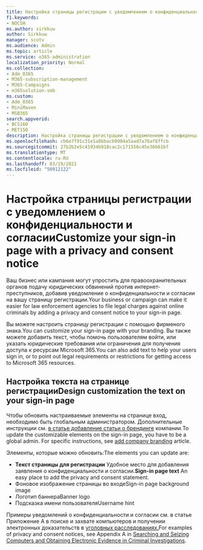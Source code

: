 ```yaml
---
title: Настройка страницы регистрации с уведомлением о конфиденциальности и согласии
f1.keywords:
- NOCSH
ms.author: sirkkuw
author: Sirkkuw
manager: scotv
ms.audience: Admin
ms.topic: article
ms.service: o365-administration
localization_priority: Normal
ms.collection:
- Adm_O365
- M365-subscription-management
- M365-Campaigns
- m365solution-smb
ms.custom:
- Adm_O365
- MiniMaven
- MSB365
search.appverid:
- BCS160
- MET150
description: Настройка страницы регистрации с уведомлением о конфиденциальности и согласии для Microsoft 365.
ms.openlocfilehash: cb6e7f91c31e1a8bbacb9904a5aad7a76af8ffcb
ms.sourcegitcommit: 27b2b2e5c41934b918cac2c171556c45e36661bf
ms.translationtype: MT
ms.contentlocale: ru-RU
ms.lasthandoff: 03/19/2021
ms.locfileid: "50912122"
---
```

# <a name="customize-your-sign-in-page-with-a-privacy-and-consent-notice"></a><span data-ttu-id="a93f4-103">Настройка страницы регистрации с уведомлением о конфиденциальности и согласии</span><span class="sxs-lookup"><span data-stu-id="a93f4-103">Customize your sign-in page with a privacy and consent notice</span></span>

<span data-ttu-id="a93f4-104">Ваш бизнес или кампания могут упростить для правоохранительных органов подачу юридических обвинений против интернет-преступников, добавив уведомление о конфиденциальности и согласии на вашу страницу регистрации.</span><span class="sxs-lookup"><span data-stu-id="a93f4-104">Your business or campaign can make it easier for law enforcement agencies to file legal charges against online criminals by adding a privacy and consent notice to your sign-in page.</span></span>

<span data-ttu-id="a93f4-105">Вы можете настроить страницу регистрации с помощью фирменого знака.</span><span class="sxs-lookup"><span data-stu-id="a93f4-105">You can customize your sign-in page with your branding.</span></span> <span data-ttu-id="a93f4-106">Вы также можете добавить текст, чтобы помочь пользователям войти, или указать юридические требования или ограничения для получения доступа к ресурсам Microsoft 365.</span><span class="sxs-lookup"><span data-stu-id="a93f4-106">You can also add text to help your users sign in, or to point out legal requirements or restrictions for getting access to Microsoft 365 resources.</span></span>

## <a name="design-customization-the-text-on-your-sign-in-page"></a><span data-ttu-id="a93f4-107">Настройка текста на странице регистрации</span><span class="sxs-lookup"><span data-stu-id="a93f4-107">Design customization the text on your sign-in page</span></span>

<span data-ttu-id="a93f4-108">Чтобы обновить настраиваемые элементы на странице вход, необходимо быть глобальным администратором. Дополнительные инструкции см. [в статье добавление статьи о брендинге](/azure/active-directory/fundamentals/customize-branding) компании.</span><span class="sxs-lookup"><span data-stu-id="a93f4-108">To update the customizable elements on the sign-in page, you have to be a global admin. For specific instructions, see [add company branding](/azure/active-directory/fundamentals/customize-branding) article.</span></span>

<span data-ttu-id="a93f4-109">Элементы, которые можно обновить:</span><span class="sxs-lookup"><span data-stu-id="a93f4-109">The elements you can update are:</span></span>

- <span data-ttu-id="a93f4-110">**Текст страницы для регистрации** Удобное место для добавления заявления о конфиденциальности и согласии.</span><span class="sxs-lookup"><span data-stu-id="a93f4-110">**Sign-in page text** An easy place to add the privacy and consent statement.</span></span>
- <span data-ttu-id="a93f4-111">Фоновое изображение страницы во входе</span><span class="sxs-lookup"><span data-stu-id="a93f4-111">Sign-in page background image</span></span>
- <span data-ttu-id="a93f4-112">Логотип баннера</span><span class="sxs-lookup"><span data-stu-id="a93f4-112">Banner logo</span></span>
- <span data-ttu-id="a93f4-113">Подсказка имени пользователя</span><span class="sxs-lookup"><span data-stu-id="a93f4-113">Username hint</span></span>

<span data-ttu-id="a93f4-114">Примеры уведомлений о конфиденциальности и согласии см. в статье Приложение A в поиске и захвате компьютеров и получении электронных доказательств в [уголовных расследованиях.](https://www.justice.gov/sites/default/files/criminal-ccips/legacy/2015/01/14/ssmanual2009.pdf)</span><span class="sxs-lookup"><span data-stu-id="a93f4-114">For examples of privacy and consent notices, see Appendix A in [Searching and Seizing Computers and Obtaining Electronic Evidence in Criminal Investigations](https://www.justice.gov/sites/default/files/criminal-ccips/legacy/2015/01/14/ssmanual2009.pdf).</span></span>